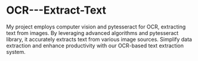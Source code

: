 # OCR---Extract-Text
My project employs computer vision and pytesseract for OCR, extracting text from images. By leveraging advanced algorithms and pytesseract library, it accurately extracts text from various image sources. Simplify data extraction and enhance productivity with our OCR-based text extraction system.
